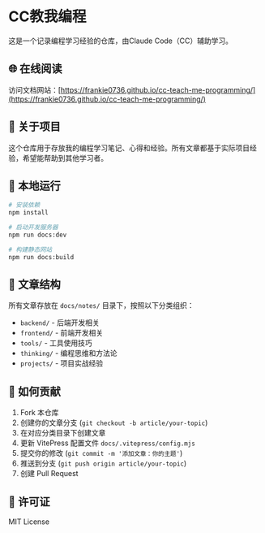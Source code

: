 # CC教我编程

这是一个记录编程学习经验的仓库，由Claude Code（CC）辅助学习。

## 🌐 在线阅读

访问文档网站：[https://frankie0736.github.io/cc-teach-me-programming/](https://frankie0736.github.io/cc-teach-me-programming/)

## 📖 关于项目

这个仓库用于存放我的编程学习笔记、心得和经验。所有文章都基于实际项目经验，希望能帮助到其他学习者。

## 🚀 本地运行

```bash
# 安装依赖
npm install

# 启动开发服务器
npm run docs:dev

# 构建静态网站
npm run docs:build
```

## 📝 文章结构

所有文章存放在 `docs/notes/` 目录下，按照以下分类组织：

- `backend/` - 后端开发相关
- `frontend/` - 前端开发相关
- `tools/` - 工具使用技巧
- `thinking/` - 编程思维和方法论
- `projects/` - 项目实战经验

## 🤝 如何贡献

1. Fork 本仓库
2. 创建你的文章分支 (`git checkout -b article/your-topic`)
3. 在对应分类目录下创建文章
4. 更新 VitePress 配置文件 `docs/.vitepress/config.mjs`
5. 提交你的修改 (`git commit -m '添加文章：你的主题'`)
6. 推送到分支 (`git push origin article/your-topic`)
7. 创建 Pull Request

## 📄 许可证

MIT License